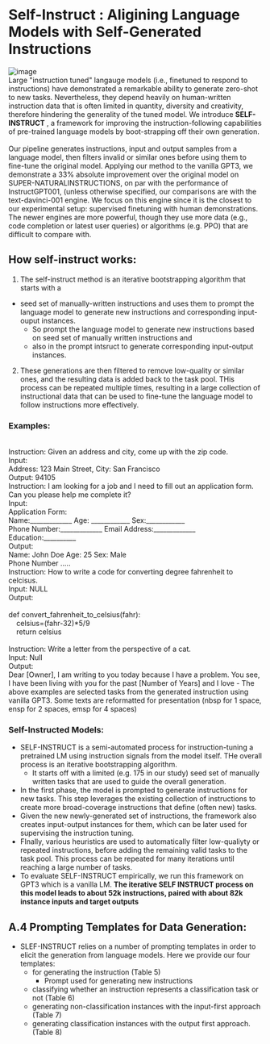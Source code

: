 # Self-Instruct : Aligining Language Models with Self-Generated Instructions

![image](https://github.com/prashantkanuru/Prashant-Kanuru/assets/79887087/f5aa3fa5-de9e-4a67-b89e-399818e5f6b1)
<br>
Large "instruction tuned" langauge models (i.e., finetuned to respond to instructions) have demonstrated a remarkable ability to generate zero-shot to new tasks. Nevertheless, they depend heavily on human-written instruction data that is often limited in quantity, diversity and creativity, therefore hindering the generality of the tuned model. We introduce **SELF-INSTRUCT** , a framework for improving the instruction-following capabilities of pre-trained language models by boot-strapping off their own generation.
<br>
<br>
Our pipeline generates instructions, input and output samples from a language model, then filters invalid or similar ones before using them to fine-tune the original model.
Applying our method to the vanilla GPT3, we demonstrate a 33% absolute improvement over the original model on SUPER-NATURALINSTRUCTIONS, on par with the performance of InstructGPT001, (unless otherwise specified, our comparisons are with the text-davinci-001 engine. We focus on this engine since it is the closest to our experimental setup: supervised finetuning with human demonstrations. The newer engines are more powerful, though they use more data (e.g., code completion or latest user queries) or algorithms (e.g. PPO) that are difficult to compare with.
## How self-instruct works:
1. The self-instruct method is an iterative bootstrapping algorithm that starts with a
- seed set of manually-written instructions and uses them to prompt the language model to generate new instructions and corresponding input-ouput instances.
  -  So prompt the language model to generate new instructions based on seed set of manually written instructions and
  -  also in the prompt intsruct to generate corresponding input-output instances.
2. These generations are then filtered to remove low-quality or similar ones, and the resulting data is added back to the task pool. THis process can be repeated multiple times, resulting in a large collection of instructional data that can be used to fine-tune the language model to follow instructions more effectively.

### Examples:
<br>
Instruction: Given an address and city, come up with the zip code.
<br>
Input:
<br>
Address: 123 Main Street, City: San Francisco
<br>
Output: 94105
<br>
Instruction: I am looking for a job and I need to fill out an application form. Can you please help me complete it?
<br>
Input:
<br>
Application Form:
<br>
Name:_____________ Age: ____________ Sex:____________
<br>
Phone Number:_____________ Email Address:_____________
<br>
Education:__________
<br>
Output:
<br>
Name: John Doe Age: 25 Sex: Male
<br>
Phone Number .....
<br>
Instruction: How to write a code for converting degree fahrenheit to celcisus.
<br>
Input: NULL
<br>
Output: 
<br>
<br>
def convert_fahrenheit_to_celsius(fahr):
  <br>
&nbsp;&nbsp;&nbsp;&nbsp;celsius=(fahr-32)*5/9
  <br>
&nbsp;&nbsp;&nbsp;&nbsp;return celsius
  <br>
 <br>
 Instruction: Write a letter from the perspective of a cat.
 <br>
 Input: Null
 <br>
 Output: 
 <br>
 Dear [Owner], I am writing to you today because I have a problem. You see, I have been living with you for the past [Number of Years] and I love 
- The above examples are selected tasks from the generated instruction using vanilla GPT3. Some texts are reformatted for presentation
(nbsp for 1 space, ensp for 2 spaces, emsp for 4 spaces)

### Self-Instructed Models:
- SELF-INSTRUCT is a semi-automated process for instruction-tuning a pretrained LM using instruction signals from the model itself. THe overall process is an iterative bootstrapping algorithm. 
  - It starts off with a limited (e.g. 175 in our study) seed set of manually written tasks that are used to guide the overall generation.
- In the first phase, the model is prompted to generate instructions for new tasks. This step leverages the existing collection of instructions to create more broad-coverage instructions that define (often new) tasks.
- Given the new newly-generated set of instructions, the framework also creates input-output instances for them, which can be later used for supervising the instruction tuning.
- FInally, various heuristics are used to automatically filter low-qualiyty or repeated instructions, before adding the remaining valid tasks to the task pool. This process can be repeated for many iterations until reaching a large number of tasks.
- To evaluate SELF-INSTRUCT empirically, we run this framework on GPT3 which is a vanilla LM. **The iterative SELF INSTRUCT process on this model leads to about 52k instructions, paired with about 82k instance inputs and target outputs**

## A.4 Prompting Templates for Data Generation:
- SLEF-INSTRUCT relies on a number of prompting templates in order to elicit the generation from language models. Here we provide our four templates:
  -  for generating the instruction (Table 5)
     - Prompt used for generating new instructions
  -  classifying whether an instruction represents a classification task or not (Table 6)
  -  generating non-classification instances with the input-first approach (Table 7)
  -  generating classification instances with the output first approach. (Table 8)
 

 
